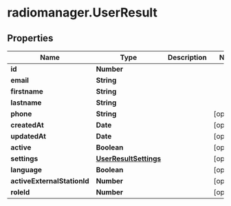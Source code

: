 # radiomanager.UserResult

## Properties
Name | Type | Description | Notes
------------ | ------------- | ------------- | -------------
**id** | **Number** |  | 
**email** | **String** |  | 
**firstname** | **String** |  | 
**lastname** | **String** |  | 
**phone** | **String** |  | [optional] 
**createdAt** | **Date** |  | [optional] 
**updatedAt** | **Date** |  | [optional] 
**active** | **Boolean** |  | [optional] 
**settings** | [**UserResultSettings**](UserResultSettings.md) |  | [optional] 
**language** | **Boolean** |  | [optional] 
**activeExternalStationId** | **Number** |  | [optional] 
**roleId** | **Number** |  | [optional] 


